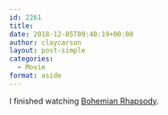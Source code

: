 ```yaml
---
id: 2261
title: 
date: 2018-12-05T09:40:19+00:00
author: claycarson
layout: post-simple
categories: 
  - Movie
format: aside
---
```

I finished watching [Bohemian Rhapsody](https://m.imdb.com/title/tt1727824/).